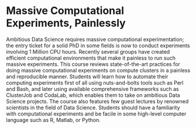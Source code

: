 # Massive Computational Experiments, Painlessly

Ambitious Data Science requires massive computational experimentation; the entry ticket for a solid PhD in some fields is now to conduct experiments involving 1 Million CPU hours. Recently several groups have created efficient computational environments that make it painless to run such massive experiments. This course reviews state-of-the-art practices for doing massive computational experiments on compute clusters in a painless and reproducible manner. Students will learn how to automate their computing experiments first of all using nuts-and-bolts tools such as Perl and Bash, and later using available comprehensive frameworks such as ClusterJob and CodaLab, which enables them to take on ambitious Data Science projects. The course also features few guest lectures by renowned scientists in the field of Data Science. Students should have a familiarity with computational experiments and be facile in some high-level computer language such as R, Matlab, or Python.

